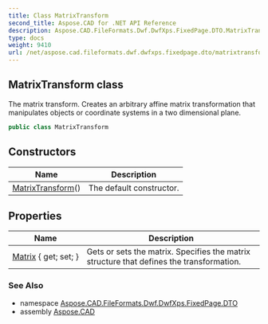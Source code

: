 ```yaml
---
title: Class MatrixTransform
second_title: Aspose.CAD for .NET API Reference
description: Aspose.CAD.FileFormats.Dwf.DwfXps.FixedPage.DTO.MatrixTransform class. The matrix transform. Creates an arbitrary affine matrix transformation that manipulates objects or coordinate systems in a two dimensional plane
type: docs
weight: 9410
url: /net/aspose.cad.fileformats.dwf.dwfxps.fixedpage.dto/matrixtransform/
---
```

## MatrixTransform class

The matrix transform. Creates an arbitrary affine matrix transformation that manipulates objects or coordinate systems in a two dimensional plane.

```csharp
public class MatrixTransform
```

## Constructors

| Name | Description |
| --- | --- |
| [MatrixTransform](matrixtransform/)() | The default constructor. |

## Properties

| Name | Description |
| --- | --- |
| [Matrix](../../aspose.cad.fileformats.dwf.dwfxps.fixedpage.dto/matrixtransform/matrix/) { get; set; } | Gets or sets the matrix. Specifies the matrix structure that defines the transformation. |

### See Also

* namespace [Aspose.CAD.FileFormats.Dwf.DwfXps.FixedPage.DTO](../../aspose.cad.fileformats.dwf.dwfxps.fixedpage.dto/)
* assembly [Aspose.CAD](../../)


